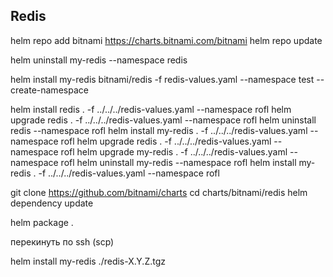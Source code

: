 

## Redis
helm repo add bitnami https://charts.bitnami.com/bitnami 
helm repo update










helm uninstall my-redis --namespace redis



helm install my-redis bitnami/redis -f redis-values.yaml --namespace test --create-namespace

helm install redis . -f ../../../redis-values.yaml --namespace rofl
helm upgrade redis . -f ../../../redis-values.yaml --namespace rofl
helm uninstall redis --namespace rofl
helm install my-redis . -f ../../../redis-values.yaml --namespace rofl
helm upgrade redis . -f ../../../redis-values.yaml --namespace rofl
helm upgrade my-redis . -f ../../../redis-values.yaml --namespace rofl
helm uninstall my-redis --namespace rofl
helm install my-redis . -f ../../../redis-values.yaml --namespace rofl



git clone https://github.com/bitnami/charts
cd charts/bitnami/redis
helm dependency update

helm package .

перекинуть по ssh (scp)

helm install my-redis ./redis-X.Y.Z.tgz
